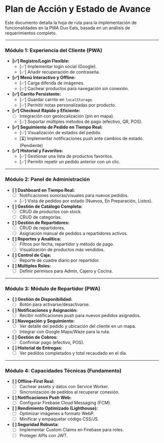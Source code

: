 # Plan de Acción y Estado de Avance

Este documento detalla la hoja de ruta para la implementación de funcionalidades en la PWA Duo Eats, basada en un análisis de requerimientos completo.

---

### Módulo 1: Experiencia del Cliente (PWA)

- **[✅] Registro/Login Flexible:**
  - [✅] Implementar login social (Google).
  - [✅] Añadir recuperación de contraseña.
- **[✅] Menú Interactivo y Offline:**
  - [✅] Carga diferida de imágenes.
  - [✅] Cachear productos para navegación sin conexión.
- **[✅] Carrito Persistente:**
  - [✅] Guardar carrito en `localStorage`.
  - [✅] Permitir notas personalizadas por producto.
- **[✅] Checkout Rápido y Eficiente:**
  - [ ] Integración con geolocalización (pin en mapa).
  - [✅] Soportar múltiples métodos de pago (efectivo, QR, POS).
- **[✅] Seguimiento de Pedido en Tiempo Real:**
  - [✅] Visualización de estados del pedido.
  - [⏳] Implementar notificaciones push ante cambios de estado. (Pendiente)
- **[✅] Historial y Favoritos:**
  - [✅] Gestionar una lista de productos favoritos.
  - [✅] Permitir repetir un pedido anterior con un clic.

---

### Módulo 2: Panel de Administración

- **[ ] Dashboard en Tiempo Real:**
  - [ ] Notificaciones sonoras/visuales para nuevos pedidos.
  - [✅] Vista de pedidos por estado (Nuevos, En Preparación, Listos).
- **[ ] Gestión de Catálogo Completa:**
  - [ ] CRUD de productos con stock.
  - [ ] CRUD de categorías.
- **[ ] Gestión de Repartidores:**
  - [ ] CRUD de repartidores.
  - [ ] Asignación manual de pedidos a repartidores activos.
- **[ ] Reportes y Analítica:**
  - [ ] Filtros por fecha, repartidor y método de pago.
  - [ ] Visualización de productos más vendidos.
- **[ ] Control de Caja:**
  - [ ] Reporte de cuadre diario por repartidor.
- **[ ] Múltiples Roles:**
  - [ ] Definir permisos para Admin, Cajero y Cocina.

---

### Módulo 3: Módulo de Repartidor (PWA)

- **[ ] Gestión de Disponibilidad:**
  - [ ] Botón para activarse/desactivarse.
- **[ ] Notificaciones y Asignación:**
  - [ ] Recibir notificaciones push para nuevos pedidos asignados.
- **[ ] Navegación y Seguimiento:**
  - [ ] Ver detalle del pedido y ubicación del cliente en un mapa.
  - [ ] Integrar con Google Maps/Waze para la ruta.
- **[ ] Gestión de Cobros:**
  - [ ] Confirmar pago (efectivo, POS).
- **[ ] Historial de Entregas:**
  - [ ] Ver pedidos completados y total recaudado en el día.

---

### Módulo 4: Capacidades Técnicas (Fundamento)

- **[ ] Offline-First Real:**
  - [ ] Cachear assets y datos con Service Worker.
  - [ ] Sincronización de pedidos al recuperar conexión.
- **[ ] Notificaciones Push Web:**
  - [ ] Configurar Firebase Cloud Messaging (FCM).
- **[ ] Rendimiento Optimizado (Lighthouse):**
  - [ ] Optimizar imágenes a formato WebP.
  - [ ] Minificar y empaquetar código CSS/JS.
- **[ ] Seguridad Robusta:**
  - [ ] Implementar Custom Claims en Firebase para roles.
  - [ ] Proteger APIs con JWT.
